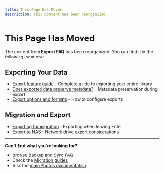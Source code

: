 ```yaml
---
title: This Page Has Moved
description: This content has been reorganized
---
```


# This Page Has Moved

The content from **Export FAQ** has been reorganized. You can find it in the following locations:

## Exporting Your Data

- [Export feature guide](/photos/features/backup-and-sync/export) - Complete guide to exporting your entire library
- [Does exported data preserve metadata?](/photos/faq/metadata-and-editing) - Metadata preservation during export
- [Export options and formats](/photos/faq/backup-and-sync) - How to configure exports

## Migration and Export

- [Exporting for migration](/photos/migration/export/) - Exporting when leaving Ente
- [Export to NAS](/photos/faq/troubleshooting#nas) - Network drive export considerations

---

**Can't find what you're looking for?**

- Browse [Backup and Sync FAQ](/photos/faq/backup-and-sync)
- Check the [Migration guides](/photos/migration/)
- Visit the [main Photos documentation](/photos/)
